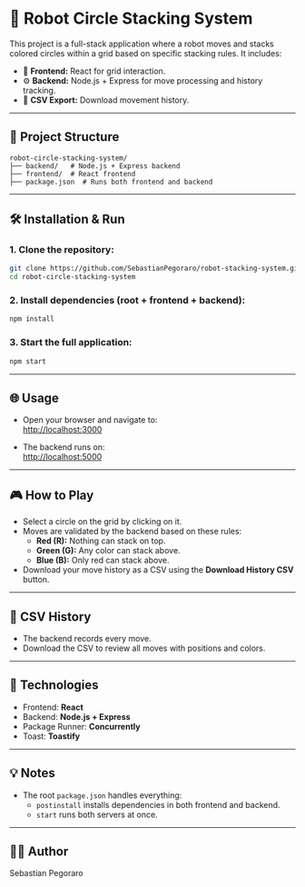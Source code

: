 # 🤖 Robot Circle Stacking System

This project is a full-stack application where a robot moves and stacks colored circles within a grid based on specific stacking rules. It includes:

- 🚀 **Frontend:** React for grid interaction.
- ⚙️ **Backend:** Node.js + Express for move processing and history tracking.
- 📄 **CSV Export:** Download movement history.

---

## 📁 Project Structure

```
robot-circle-stacking-system/
├── backend/   # Node.js + Express backend
├── frontend/  # React frontend
├── package.json  # Runs both frontend and backend
```

---

## 🛠️ Installation & Run

### 1. Clone the repository:

```bash
git clone https://github.com/SebastianPegoraro/robot-stacking-system.git
cd robot-circle-stacking-system
```

### 2. Install dependencies (root + frontend + backend):

```bash
npm install
```

### 3. Start the full application:

```bash
npm start
```

---

## 🌐 Usage

- Open your browser and navigate to:  
  [http://localhost:3000](http://localhost:3000)

- The backend runs on:  
  [http://localhost:5000](http://localhost:5000)

---

## 🎮 How to Play

- Select a circle on the grid by clicking on it.
- Moves are validated by the backend based on these rules:
  - **Red (R):** Nothing can stack on top.
  - **Green (G):** Any color can stack above.
  - **Blue (B):** Only red can stack above.
- Download your move history as a CSV using the **Download History CSV** button.

---

## 📄 CSV History

- The backend records every move.
- Download the CSV to review all moves with positions and colors.

---

## 🚀 Technologies

- Frontend: **React**
- Backend: **Node.js + Express**
- Package Runner: **Concurrently**
- Toast: **Toastify**

---

## 💡 Notes

- The root `package.json` handles everything:
  - `postinstall` installs dependencies in both frontend and backend.
  - `start` runs both servers at once.

---

## 🧑‍💻 Author

Sebastian Pegoraro
